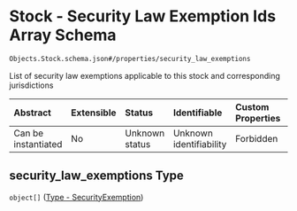 # Stock - Security Law Exemption Ids Array Schema

```txt
Objects.Stock.schema.json#/properties/security_law_exemptions
```

List of security law exemptions applicable to this stock and corresponding jurisdictions

| Abstract            | Extensible | Status         | Identifiable            | Custom Properties | Additional Properties | Access Restrictions | Defined In                                                                    |
| :------------------ | :--------- | :------------- | :---------------------- | :---------------- | :-------------------- | :------------------ | :---------------------------------------------------------------------------- |
| Can be instantiated | No         | Unknown status | Unknown identifiability | Forbidden         | Allowed               | none                | [Stock.schema.json*](../out/objects/Stock.schema.json "open original schema") |

## security_law_exemptions Type

`object[]` ([Type - SecurityExemption](plansecurities-properties-plansecurity---typessecurityexemptionschemajson-array-type---securityexemption.md))
